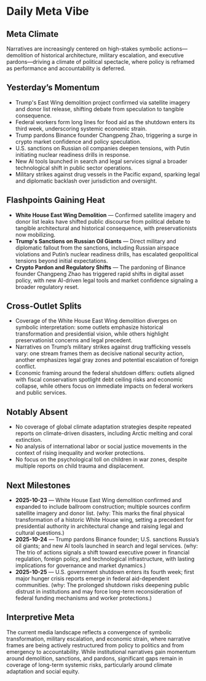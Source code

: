 # Daily Meta Vibe

## Meta Climate
Narratives are increasingly centered on high-stakes symbolic actions—demolition of historical architecture, military escalation, and executive pardons—driving a climate of political spectacle, where policy is reframed as performance and accountability is deferred.

## Yesterday’s Momentum
- Trump's East Wing demolition project confirmed via satellite imagery and donor list release, shifting debate from speculation to tangible consequence.
- Federal workers form long lines for food aid as the shutdown enters its third week, underscoring systemic economic strain.
- Trump pardons Binance founder Changpeng Zhao, triggering a surge in crypto market confidence and policy speculation.
- U.S. sanctions on Russian oil companies deepen tensions, with Putin initiating nuclear readiness drills in response.
- New AI tools launched in search and legal services signal a broader technological shift in public sector operations.
- Military strikes against drug vessels in the Pacific expand, sparking legal and diplomatic backlash over jurisdiction and oversight.

## Flashpoints Gaining Heat
- **White House East Wing Demolition** — Confirmed satellite imagery and donor list leaks have shifted public discourse from political debate to tangible architectural and historical consequence, with preservationists now mobilizing.
- **Trump's Sanctions on Russian Oil Giants** — Direct military and diplomatic fallout from the sanctions, including Russian airspace violations and Putin’s nuclear readiness drills, has escalated geopolitical tensions beyond initial expectations.
- **Crypto Pardon and Regulatory Shifts** — The pardoning of Binance founder Changpeng Zhao has triggered rapid shifts in digital asset policy, with new AI-driven legal tools and market confidence signaling a broader regulatory reset.

## Cross-Outlet Splits
- Coverage of the White House East Wing demolition diverges on symbolic interpretation: some outlets emphasize historical transformation and presidential vision, while others highlight preservationist concerns and legal precedent.
- Narratives on Trump’s military strikes against drug trafficking vessels vary: one stream frames them as decisive national security action, another emphasizes legal gray zones and potential escalation of foreign conflict.
- Economic framing around the federal shutdown differs: outlets aligned with fiscal conservatism spotlight debt ceiling risks and economic collapse, while others focus on immediate impacts on federal workers and public services.

## Notably Absent
- No coverage of global climate adaptation strategies despite repeated reports on climate-driven disasters, including Arctic melting and coral extinction.
- No analysis of international labor or social justice movements in the context of rising inequality and worker protections.
- No focus on the psychological toll on children in war zones, despite multiple reports on child trauma and displacement.

## Next Milestones
- **2025-10-23** — White House East Wing demolition confirmed and expanded to include ballroom construction; multiple sources confirm satellite imagery and donor list. (why: This marks the final physical transformation of a historic White House wing, setting a precedent for presidential authority in architectural change and raising legal and cultural questions.)
- **2025-10-24** — Trump pardons Binance founder; U.S. sanctions Russia’s oil giants; and new AI tools launched in search and legal services. (why: The trio of actions signals a shift toward executive power in financial regulation, foreign policy, and technological infrastructure, with lasting implications for governance and market dynamics.)
- **2025-10-25** — U.S. government shutdown enters its fourth week; first major hunger crisis reports emerge in federal aid-dependent communities. (why: The prolonged shutdown risks deepening public distrust in institutions and may force long-term reconsideration of federal funding mechanisms and worker protections.)

## Interpretive Meta
The current media landscape reflects a convergence of symbolic transformation, military escalation, and economic strain, where narrative frames are being actively restructured from policy to politics and from emergency to accountability. While institutional narratives gain momentum around demolition, sanctions, and pardons, significant gaps remain in coverage of long-term systemic risks, particularly around climate adaptation and social equity.
